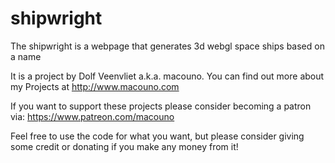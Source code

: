 # shipwright
The shipwright is a webpage that generates 3d webgl space ships based on a name

It is a project by Dolf Veenvliet a.k.a. macouno.
You can find out more about my Projects at http://www.macouno.com

If you want to support these projects please consider becoming a patron via: https://www.patreon.com/macouno

Feel free to use the code for what you want, but please consider giving some credit or donating if you make any money from it!

